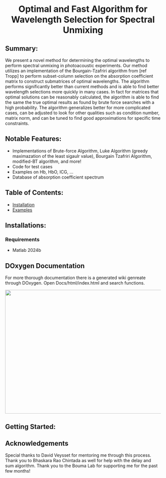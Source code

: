 <h1 align = 'center'> Optimal and Fast Algorithm for Wavelength Selection for Spectral Unmixing </h1>
<!--
<p align="center">
 <img src="/README_images/collage_v2.png" width="600" height="400">
</p>
--!>

## Summary: 
We present a novel method for determining the optimal wavelengths to perform spectral unmixing in photoacoustic experiments.
Our method utilizes an implementation of the Bourgain-Tzafriri algorithm from [ref Tropp] to perform subset-column selection
on the absorption coefficient matrix to construct submatrices of optimal wavelengths. The algorithm performs significantly better
than current methods and is able to find better wavelength selections more quickly in many cases. In fact for matrices that optimal
solutions can be reasonably calculated, the algorithm is able to find the same the true optimal results as found by brute force searches
with a high probability. The algorithm generalizes better for more complicated cases, can be adjusted to look for other qualities
such as condition number, matrix norm, and can be tuned to find good approximations for specific time constraints.
## Notable Features:
- Implementations of Brute-force Algorithm, Luke Algorithm (greedy maximazation of the least sigaulr value), Bourgain Tzafriri Algorithm, modified-BT algorithm, and more!
- Code for test cases
- Examples on Hb, HbO, ICG, ...
- Database of absorption coefficient spectrum
## Table of Contents:
- [Installation](#installation)
- [Examples](#examples)
## Installations:
### Requirements
- Matlab 2024b
## DOxygen Documentation
For more thorough documentation there is a generated wiki genreate through DOxygen. Open Docs/html/index.html and search functions. 
<p align="center">
 <img src="/README_images/Doxygen_picture.png" width="1000" height="400">
</p>


## Getting Started:


## Acknowledgements
Special thanks to David Veysset for mentoring me through this process. Thank you to Bhaskara Rao Chintada as well for help with the delay and sum algorithm.
Thank you to the Bouma Lab for supporting me for the past few months!



